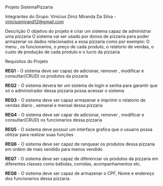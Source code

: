 Projeto SistemaPizzaria


Integrantes do Grupo:
Vinicius Diniz Miranda Da Silva - viniciusmirand12@gmail.com

Descrição
O objetivo do projeto é criar um sistema capaz de administrar uma pizzaria
O sistema vai ser usado por donos de pizzaria para poder armazenar os dados relacionados a essa pizzaria como por exemplo: O menu , os funcionarios, o preço de cada produto, o relatorio de vendas, o custo de produção de cada produto e o lucro da pizzaria

Requisitos do Projeto

**REQ1** - O sistema deve ser capaz de adicionar, remover , modificar e consultar(CRUD) os produtos da pizzaria

**REQ2** - O sistema devera ter um sistema de login e senha para garantir que só o administrador dessa pizzaria possa acessar o sistema

**REQ3** - O sistema deve ser capaz armazenar e imprimir o relatorio de vendas diario , semanal e mensal dessa pizzaria

**REQ4** - O sistema deve ser capar de adicionar, remover , modificar e consultar(CRUD) os funcionarios dessa pizzaria

**REQ5** - O sistema deve possuir um interface grafica que o usuario possa utilizar para realizar suas funções

**REQ6** - O sistema deve ser capaz de ranquear os produtos dessa pizzaria em ordem de mais vendido para menos vendido

**REQ7** - O sistema deve ser capaz de diferenciar os produtos da pizzaria em diferentes classes como bebidas, comidas, acompanhamentos etc.

**REQ8** - O sistema deve ser capaz de armazenar o CPF, Nome e endereço dos funcionarios dessa pizzaria.

